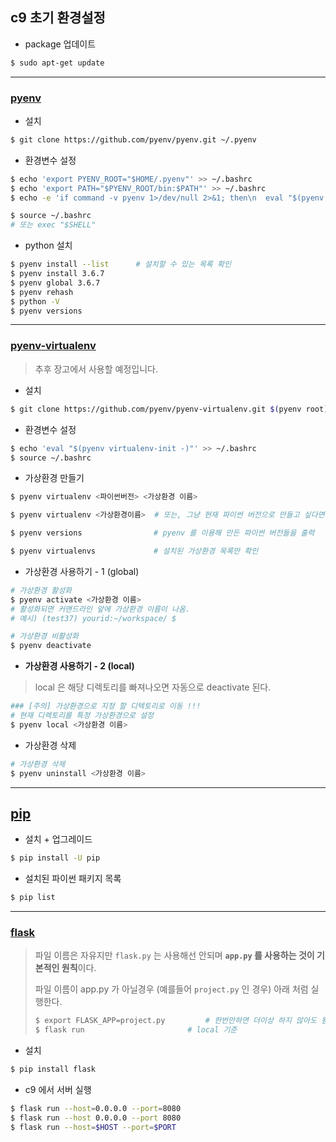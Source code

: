 ## c9 초기 환경설정

- package 업데이트

```bash
$ sudo apt-get update
```

---

### [pyenv](https://github.com/pyenv/pyenv)

- 설치

```bash
$ git clone https://github.com/pyenv/pyenv.git ~/.pyenv
```

- 환경변수 설정

```bash
$ echo 'export PYENV_ROOT="$HOME/.pyenv"' >> ~/.bashrc
$ echo 'export PATH="$PYENV_ROOT/bin:$PATH"' >> ~/.bashrc
$ echo -e 'if command -v pyenv 1>/dev/null 2>&1; then\n  eval "$(pyenv init -)"\nfi' >> ~/.bashrc

$ source ~/.bashrc
# 또는 exec "$SHELL"
```

- python 설치

```bash
$ pyenv install --list		# 설치할 수 있는 목록 확인
$ pyenv install 3.6.7
$ pyenv global 3.6.7
$ pyenv rehash
$ python -V
$ pyenv versions
```

---

### [pyenv-virtualenv](https://github.com/pyenv/pyenv-virtualenv#pyenv-virtualenv)

> 추후 장고에서 사용할 예정입니다.

- 설치

```BASH
$ git clone https://github.com/pyenv/pyenv-virtualenv.git $(pyenv root)/plugins/pyenv-virtualenv
```

- 환경변수 설정

```bash
$ echo 'eval "$(pyenv virtualenv-init -)"' >> ~/.bashrc
$ source ~/.bashrc
```

- 가상환경 만들기

```bash
$ pyenv virtualenv <파이썬버전> <가상환경 이름>

$ pyenv virtualenv <가상환경이름>  # 또는, 그냥 현재 파이썬 버전으로 만들고 싶다면

$ pyenv versions				# pyenv 를 이용해 만든 파이썬 버전들을 출력

$ pyenv virtualenvs				# 설치된 가상환경 목록만 확인
```

- 가상환경 사용하기 - 1 (global)

```bash
# 가상환경 활성화
$ pyenv activate <가상환경 이름>
# 활성화되면 커맨드라인 앞에 가상환경 이름이 나옴.
# 예시) (test37) yourid:~/workspace/ $

# 가상환경 비활성화
$ pyenv deactivate
```

- **가상환경 사용하기 - 2 (local)**

> local 은 해당 디렉토리를 빠져나오면 자동으로 deactivate 된다.

```bash
### [주의] 가상환경으로 지정 할 디텍토리로 이동 !!!
# 현재 디렉토리를 특정 가상환경으로 설정
$ pyenv local <가상환경 이름>
```

- 가상환경 삭제

```bash
# 가상환경 삭제
$ pyenv uninstall <가상환경 이름>
```

---

## [pip](https://pip.pypa.io/en/stable/installing/)

- 설치 + 업그레이드

```bash
$ pip install -U pip
```

- 설치된 파이썬 패키지 목록

```bash
$ pip list
```

---

### [flask](http://flask.pocoo.org/)

> 파일 이름은 자유지만 `flask.py` 는 사용해선 안되며 **`app.py` 를 사용하는 것이 기본적인 원칙**이다.
>
> 파일 이름이 app.py 가 아닐경우 (예를들어 `project.py` 인 경우) 아래 처럼 실행한다.
>
> ```bash
> $ export FLASK_APP=project.py 		# 한번만하면 더이상 하지 않아도 됨
> $ flask run 						# local 기준
> ```

- 설치

```bash
$ pip install flask
```

- c9 에서 서버 실행

```bash
$ flask run --host=0.0.0.0 --port=8080
$ flask run --host 0.0.0.0 --port 8080
$ flask run --host=$HOST --port=$PORT
```